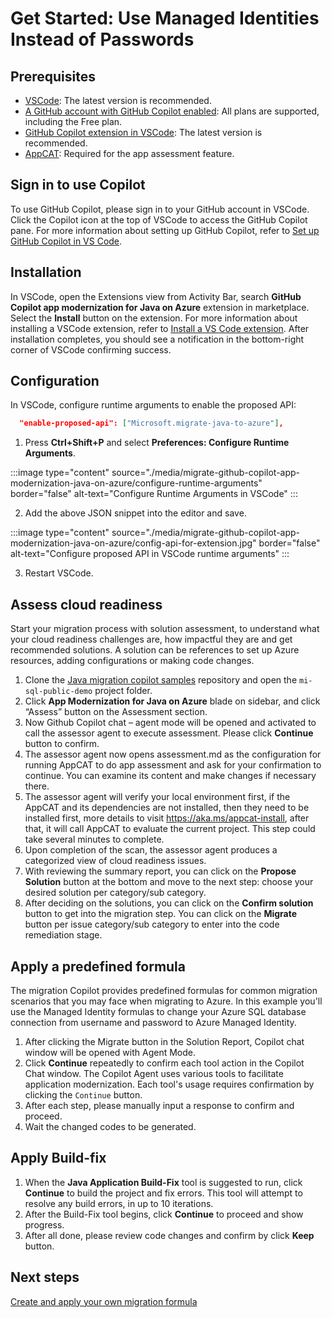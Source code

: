 # Get Started: Use Managed Identities Instead of Passwords

## Prerequisites
- [VSCode](https://code.visualstudio.com/): The latest version is recommended.
- [A GitHub account with GitHub Copilot enabled](https://github.com/features/copilot): All plans are supported, including the Free plan.
- [GitHub Copilot extension in VSCode](https://code.visualstudio.com/docs/copilot/overview): The latest version is recommended.
- [AppCAT](https://aka.ms/appcat-install): Required for the app assessment feature.

## Sign in to use Copilot
To use GitHub Copilot, please sign in to your GitHub account in VSCode. Click the Copilot icon at the top of VSCode to access the GitHub Copilot pane. For more information about setting up GitHub Copilot, refer to [Set up GitHub Copilot in VS Code](https://code.visualstudio.com/docs/copilot/setup).

## Installation
In VSCode, open the Extensions view from Activity Bar, search **GitHub Copilot app modernization for Java on Azure** extension in marketplace. Select the **Install** button on the extension. For more information about installing a VSCode extension, refer to [Install a VS Code extension](https://code.visualstudio.com/docs/getstarted/extensions#_install-a-vs-code-extension). After installation completes, you should see a notification in the bottom-right corner of VSCode confirming success.

## Configuration
In VSCode, configure runtime arguments to enable the proposed API:
```json
  "enable-proposed-api": ["Microsoft.migrate-java-to-azure"],
```
1. Press **Ctrl+Shift+P** and select **Preferences: Configure Runtime Arguments**.

:::image type="content" source="./media/migrate-github-copilot-app-modernization-java-on-azure/configure-runtime-arguments" border="false" alt-text="Configure Runtime Arguments in VSCode" :::

2. Add the above JSON snippet into the editor and save.

:::image type="content" source="./media/migrate-github-copilot-app-modernization-java-on-azure/config-api-for-extension.jpg" border="false" alt-text="Configure proposed API in VSCode runtime arguments" :::

3. Restart VSCode.

## Assess cloud readiness
Start your migration process with solution assessment, to understand what your cloud readiness challenges are, how impactful they are and get recommended solutions. A solution can be references to set up Azure resources, adding configurations or making code changes.
1. Clone the [Java migration copilot samples](https://github.com/Azure-Samples/java-migration-copilot-samples) repository and open the `mi-sql-public-demo` project folder.
2. Click **App Modernization for Java on Azure** blade on sidebar,  and click “Assess” button on the Assessment section.  
3. Now Github Copilot chat – agent mode will be opened and activated to call the assessor agent to execute assessment. Please click **Continue** button to confirm.
4. The assessor agent now opens assessment.md as the configuration for running AppCAT to do app assessment and ask for your confirmation to continue. You can examine its content and make changes if necessary there. 
5. The assessor agent will verify your local environment first, if the AppCAT and its dependencies are not installed, then they need to be installed first, more details to visit https://aka.ms/appcat-install, after that, it will call AppCAT to evaluate the current project. This step could take several minutes to complete. 
6. Upon completion of the scan, the assessor agent produces a categorized view of cloud readiness issues.
7. With reviewing the summary report, you can click on the **Propose Solution** button at the bottom and move to the next step: choose your desired solution per category/sub category. 
8.  After deciding on the solutions, you can click on the **Confirm solution** button to get into the migration step. You can click on the **Migrate** button per issue category/sub category to enter into the code remediation stage.

## Apply a predefined formula
The migration Copilot provides predefined formulas for common migration scenarios that you may face when migrating to Azure. In this example you'll use the Managed Identity formulas to change your Azure SQL database connection from username and password to Azure Managed Identity.
1. After clicking the Migrate button in the Solution Report, Copilot chat window will be opened with Agent Mode.
1. Click **Continue** repeatedly to confirm each tool action in the Copilot Chat window. The Copilot Agent uses various tools to facilitate application modernization. Each tool's usage requires confirmation by clicking the `Continue` button.
1. After each step, please manually input a response to confirm and proceed.
1. Wait the changed codes to be generated.
## Apply Build-fix
1. When the **Java Application Build-Fix** tool is suggested to run, click **Continue** to build the project and fix errors. This tool will attempt to resolve any build errors, in up to 10 iterations.
1. After the Build-Fix tool begins, click **Continue** to proceed and show progress.
1. After all done, please review code changes and confirm by click **Keep** button.


## Next steps
[Create and apply your own migration formula](/azure/developer/java/migration/migrate-github-copilot-app-modernization-java-on-azure-get-started-create-and-apply-your-own-formula)